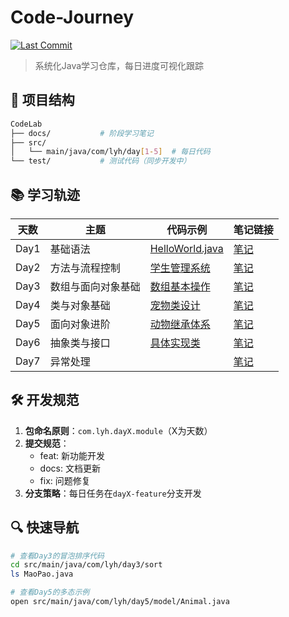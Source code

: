 # Code-Journey

[![Last Commit](https://img.shields.io/github/last-commit/ic3vala/Code-Journey?color=blue&style=flat-square)](https://github.com/ic3vala/Code-Journey/commits/main)

> 系统化Java学习仓库，每日进度可视化跟踪

## 📁 项目结构
```bash
CodeLab
├── docs/           # 阶段学习笔记
├── src/
│   └── main/java/com/lyh/day[1-5]  # 每日代码
└── test/           # 测试代码（同步开发中）
```

## 📚 学习轨迹
| 天数   | 主题 | 代码示例                                                            | 笔记链接                        |
|------|------|-----------------------------------------------------------------|-----------------------------|
| Day1 | 基础语法 | [HelloWorld.java](./src/main/java/com/lyh/day1/HelloWorld.java) | [笔记](./docs/stage1/day1.md) |
| Day2 | 方法与流程控制 | [学生管理系统](./src/main/java/com/lyh/day2/student/)                 | [笔记](./docs/stage1/day2.md) |
| Day3 | 数组与面向对象基础 | [数组基本操作](./src/main/java/com/lyh/day3/ArrayDemo.java)           | [笔记](./docs/stage1/day3.md) |
| Day4 | 类与对象基础 | [宠物类设计](./src/main/java/com/lyh/day4/model/Pet.java)            | [笔记](./docs/stage1/day4.md) |
| Day5 | 面向对象进阶 | [动物继承体系](./src/main/java/com/lyh/day5/model/)                   | [笔记](./docs/stage1/day5.md) |
| Day6 | 抽象类与接口 | [具体实现类](./src/main/java/com/lyh/day6/model/Fish.java)           | [笔记](./docs/stage1/day6.md) |
| Day7 | 异常处理 | [](./src/main/java/com/lyh/day7/.java)                          | [笔记](./docs/stage1/day7.md) |

## 🛠 开发规范
1. **包命名原则**：`com.lyh.dayX.module`（X为天数）
2. **提交规范**：
    - feat: 新功能开发
    - docs: 文档更新
    - fix: 问题修复
3. **分支策略**：每日任务在`dayX-feature`分支开发

## 🔍 快速导航
```bash
# 查看Day3的冒泡排序代码
cd src/main/java/com/lyh/day3/sort
ls MaoPao.java

# 查看Day5的多态示例
open src/main/java/com/lyh/day5/model/Animal.java
```
